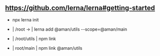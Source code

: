 ## https://github.com/lerna/lerna#getting-started
- npx lerna init

- | /root -> | lerna add @aman/utils --scope=@aman/main
- | /root/utils | npm link
- | root/main   | npm link @aman/utils